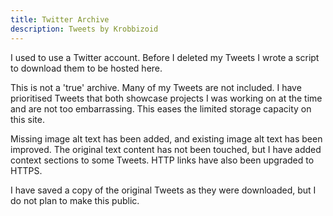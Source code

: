 ```yaml
---
title: Twitter Archive
description: Tweets by Krobbizoid
---
```


I used to use a Twitter account. Before I deleted my Tweets I wrote a script to
download them to be hosted here.

This is not a 'true' archive. Many of my Tweets are not included. I have
prioritised Tweets that both showcase projects I was working on at the time and
are not too embarrassing. This eases the limited storage capacity on this site.

Missing image alt text has been added, and existing image alt text has been
improved. The original text content has not been touched, but I have added
context sections to some Tweets. HTTP links have also been upgraded to HTTPS.

I have saved a copy of the original Tweets as they were downloaded, but I do
not plan to make this public.
